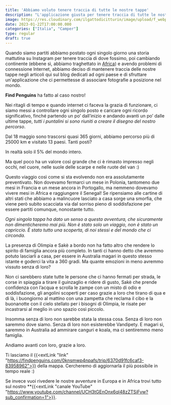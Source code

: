 ```yaml
---
title: 'Abbiamo voluto tenere traccia di tutte le nostre tappe' 
description: "L'applicazione giusta per tenere traccia di tutte le nostre le tappe in giro per il mondo"
image: https://res.cloudinary.com/ilgattodicitturin/image/upload/f_webp,q_auto,w_800,dpr_auto/v1672751449/Articoli/findpenguins_logo_standard_rgb_glv3wg.png
date: 2023-01-22T17:00:00.000
categories: ["Italia", "Camper"]
type: regular
draft: true
---
```


Quando siamo partiti abbiamo postato ogni singolo giorno una storia mattutina su Instagram per tenere traccia di dove fossimo, poi cambiando continente (ebbene sì, abbiamo traghettato in [Africa](https://www.youtube.com/playlist?list=PLHaclq_J5PZ929klaWueEsMuZZvFWZKIB)) e avendo problemi di connessione Internet, abbiamo deciso di mantenere traccia delle nostre tappe negli articoli qui sul blog dedicati ad ogni paese e di sfruttare un'applicazione che ci permettesse di associare fotografie a posizione nel mondo. 

**Find Penguins** ha fatto al caso nostro! 

Nei ritagli di tempo e quando internet ci faceva la grazia di funzionare, ci siamo messi a controllare ogni singolo posto e caricare ogni ricordo significativo, finché partendo un po’ dall’inizio e andando avanti un po’ dalle ultime tappe, _tutti i puntalini si sono riuniti a creare il disegno del nostro percorso_.

Dal 18 maggio sono trascorsi quasi 365 giorni, abbiamo percorso più di 25000 km e visitato 13 paesi. Tanti posti? 

In realtà solo il 5% del mondo intero.

Ma quel poco ha un valore così grande che ci è rimasto impresso negli occhi, nel cuore, nelle suole delle scarpe e nelle ruote del van :)

Questo viaggio così come si sta evolvendo non era assolutamente preventivato. Non dovevamo fermarci un mese in Polonia, tantomeno due mesi in Francia e un mese ancora in Portogallo, ma nemmeno dovevamo vivere mesi in Africa e raggiungere il Senegal! Se ripensiamo alle cartine di altri stati che abbiamo a malincuore lasciato a casa sorge una smorfia, che viene però subito scacciata via dal sorriso pieno di soddisfazione per essere partiti comunque, nonostante tutto.

_Ogni singola tappa ha dato un senso a questa avventura, che sicuramente non dimenticheremo mai più. Non è stato solo un viaggio, non è stato un capriccio. È stato tutto una scoperta, di noi stessi e del mondo che ci circonda._

La presenza di Olimpia e Sakè a bordo non ha fatto altro che rendere lo spirito di famiglia ancora più completo. In tanti ci hanno detto che avremmo potuto lasciarli a casa, per essere in Australia magari in questo stesso istante e goderci la vita a 360 gradi. Ma quante emozioni in meno avremmo vissuto senza di loro?

Non ci sarebbero state tutte le persone che ci hanno fermati per strada, le corse in spiaggia a tirare il guinzaglio e ridere di gusto, Sakè che prende confidenza con l’acqua e scrolla le zampe con un misto di odio e soddisfazione, gli angolini scoperti per caso grazie a loro che tirano di qua e di là, i buongiorno al mattino con una zampetta che reclama il cibo e la buonanotte con il cielo stellato per i bisogni di Olimpia, le risate per incastrarsi al meglio in uno spazio così piccolo.

Insomma senza di loro non sarebbe stata la stessa cosa. Senza di loro non saremmo dove siamo. Senza di loro non esisterebbe Vandipety. E magari sì, saremmo in Australia ad ammirare canguri e koala, ma ci sentiremmo meno famiglia.

Andiamo avanti con loro, grazie a loro.

Ti lasciamo il {{<extLink "link" "https://findpenguins.com/0knsmwp4npafs/trip/6370d91fc6caf3-83958962">}} della mappa. Cercheremo di aggiornarla il più possibile in tempo reale :)

Se invece vuoi rivedere le nostre avventure in Europa e in Africa trovi tutto sul nostro **{{<extLink "canale YouTube" "https://www.youtube.com/channel/UCH3tGEnOnx6ql48zZTSiFvw?sub_confirmation=1">}}. 